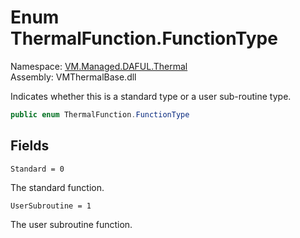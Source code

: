 # Enum ThermalFunction.FunctionType

Namespace: [VM.Managed.DAFUL.Thermal](VM.Managed.DAFUL.Thermal.md)  
Assembly: VMThermalBase.dll  

Indicates whether this is a standard type or a user sub-routine type.

```csharp
public enum ThermalFunction.FunctionType
```

## Fields

`Standard = 0` 

The standard function.



`UserSubroutine = 1` 

The user subroutine function.




